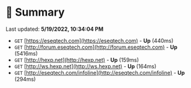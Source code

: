 # 📖 Summary
Last updated: **5/19/2022, 10:34:04 PM**

- `GET` [https://eseqtech.com](https://eseqtech.com) - **Up** (440ms)
- `GET` [http://forum.eseqtech.com](http://forum.eseqtech.com) - **Up** (5416ms)
- `GET` [http://hexp.net](http://hexp.net) - **Up** (159ms)
- `GET` [http://ws.hexp.net](http://ws.hexp.net) - **Up** (164ms)
- `GET` [http://eseqtech.com/infoline](http://eseqtech.com/infoline) - **Up** (294ms)
